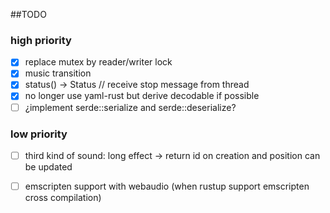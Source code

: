 ##TODO

### high priority
* [x] replace mutex by reader/writer lock
* [x] music transition
* [x] status() -> Status // receive stop message from thread
* [x] no longer use yaml-rust but derive decodable if possible
* [ ] ¿implement serde::serialize and serde::deserialize?

### low priority
* [ ] third kind of sound: long effect -> return id on creation and position can be updated
* [ ] emscripten support with webaudio (when rustup support emscripten cross compilation)

